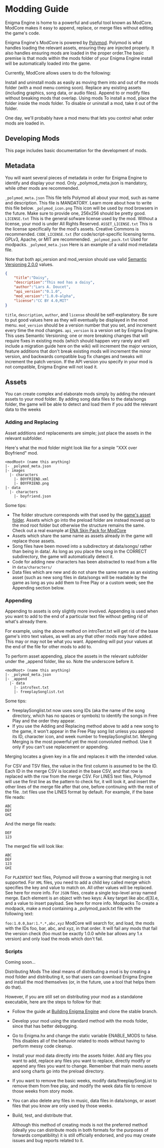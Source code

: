 # Modding Guide
Enigma Engine is home to a powerful and useful tool known as ModCore. ModCore makes it easy to append, replace, or merge files without editing the game's code.

Enigma Engine's ModCore is powered by [Polymod](https://github.com/larsiusprime/Polymod). Polymod is what handles loading the relevant assets, ensuring they are injected properly. It also handles ensuring mods are loaded in the proper order.The basic premise is that mods within the mods folder of your Enigma Engine install will be automatically loaded into the game.

Currently, ModCore allows users to do the following:

Install and uninstall mods as easily as moving them into and out of the mods folder (with a mod menu coming soon).
Replace any existing assets (including graphics, song data, or audio files).
Append to or modify files without breaking mods that overlap.
Using mods
To install a mod, place the folder inside the mods folder. To disable or uninstall a mod, take it out of the folder.

One day, we'll probably have a mod menu that lets you control what order mods are loaded in.

## Developing Mods
This page includes basic documentation for the development of mods.

## Metadata
You will want several pieces of metadata in order for Enigma Engine to identify and display your mod. Only _polymod_meta.json is mandatory, while other mods are recommended.

`_polymod_meta.json`
This file tells Polymod all about your mod, such as name and description. This file is MANDATORY.
Learn more about how to write this file below.
`_polymod_icon.png`
This icon will be used by mod browsers in the future. Make sure to provide one, 256x256 should be pretty good.
`LICENSE.txt`
This is the general sofware license used by the mod. Without a license, your mod is under All Rights Reserved.
`ASSET_LICENSE.txt`
This is the license specifically for the mod's assets.
Creative Commons is recommended.
`CODE_LICENSE.txt` (for code/script-specific licensing terms.
GPLv3, Apache, or MIT are recommended.
`_polymod_pack.txt`
Used for modpacks.
`_polymod_meta.json`
Here is an example of a valid mod metadata file.

Note that both api_version and mod_version should use valid [Semantic Versioning 2.0.0](https://semver.org) values.
``` json
{
	"title":"Daisy",
	"description":"This mod has a daisy",
	"author":"Lars A. Doucet",
	"api_version":"0.1.0",
	"mod_version":"1.0.0-alpha",
	"license":"CC BY 4.0,MIT"
}
```

`title`, `description`, `author`, and `license` should be self-explanatory. Be sure to put good values here as they will eventually be displayed in the mod menu.
`mod_version` should be a version number that you set, and increment every time the mod changes.
`api_version` is a version set by Enigma Engine. This uses Semantic Versioning; one or more breaking changes that will require fixes in existing mods (which should happen very rarely and will include a migration guide here on the wiki) will increment the major version, feature additions that don't break existing mods will increment the minor version, and backwards compatible bug fix changes and tweaks will increment the patch version. If the API version you specify in your mod is not compatible, Enigma Engine will not load it.
## Assets
You can create complex and elaborate mods simply by adding the relevant assets to your mod folder. By adding song data files to the data/songs folder, the game will be able to detect and load them if you add the relevant data to the weeks

### Adding and Replacing
Asset additions and replacements are simple; just place the assets in the relevant subfolder.

Here's what the mod folder might look like for a simple "XXX over Boyfriend" mod.

```
<modRoot> (name this anything)
|- _polymod_meta.json
|- images
  |- characters
    |- BOYFRIEND.xml
    |- BOYFRIEND.png
|- data
  |- characters
    |- boyfriend.json
```
Some tips:

- The folder structure corresponds with that used by the [game's asset folder](https://github.com/EnigmaEngine/EnigmaEngine/tree/stable/assets). Assets which go into the preload folder are instead moved up to the mod root folder but otherwise the structure remains the same.
Check out a real example at [ENA Skin Pack for ModCore]()
- Assets which share the same name as assets already in the game will replace those assets.
- Song files have been moved into a subdirectory at data/songs/<songname> rather than being in data/<songname>. As long as you place the song in the CORRECT subdirectory, the game will automatically detect it.
- Code for adding new characters has been abstracted to read from a file in `data/characters/`
- Data files which are new and do not share the same name as an existing asset (such as new song files in data/songs will be readable by the game as long as you add them to Free Play or a custom week; see the Appending section below.
  
### Appending
Appending to assets is only slightly more involved. Appending is used when you want to add to the end of a particular text file without getting rid of what's already there.

For example, using the above method on introText.txt will get rid of the base game's intro text values, as well as any that other mods may have added. This may or may not be what you want. Appending will put your values at the end of the file for other mods to add to.

To perform asset appending, place the assets in the relevant subfolder under the _append folder, like so. Note the underscore before it.

```
<modRoot> (name this anything)
|- _polymod_meta.json
|- _append
  |- data
    |- introText.txt
    |- freeplaySonglist.txt
```
Some tips:

- freeplaySonglist.txt now uses song IDs (aka the name of the song directory, which has no spaces or symbols) to identify the songs in Free Play and the order they appear.
- If you use the Adding and Replacing method above to add a new song to the game, it won't appear in the Free Play song list unless you append its ID, character icon, and week number to freeplaySonglist.txt.
Merging
Merging is the most powerful yet the most convoluted method. Use it only if you can't use replacement or appending.

Merging locates a given key in a file and replaces it with the intended value.

For CSV and TSV files, the value in the first column is assumed to be the ID. Each ID in the merge CSV is located in the base CSV, and that row is replaced with the row from the merge CSV.
For LINES text files, Polymod will use the first line as the pattern to check for, it will look it, and insert the other lines of the merge file after that one, before continuing with the rest of the file. .txt files use the LINES format by default. For example, if the base file reads:
```
ABC
DEF
GHI
```
And the merge file reads:

```
DEF
123
```
The merged file will look like:
  
```
ABC
DEF
123
GHI
```
For `PLAINTEXT` text files, Polymod will throw a warning that merging is not supported.
For `XML` files, you need to add a child key called merge which specifies the key and value to match on. All other values will be replaced. See here for more info.
For `JSON` files, create a single top-level array named merge. Each element is an object with two keys: A key target like abc.d[3].e, and a value to insert payload. See here for more info.
Modpacks
To create a modpack, make a mod containing a _polymod_pack.txt file with the following text:

`foo:1.0.0,bar:1.*.*,abc,xyz`
ModCore will search for, and load, the mods with the IDs foo, bar, abc, and xyz, in that order. It will fail any mods that fail the version check (foo must be exactly 1.0.0 while bar allows any 1.x version) and only load the mods which don't fail.

### Scripts
Coming soon...

Distributing Mods
The ideal means of distributing a mod is by creating a mod folder and distributing it, so that users can download Enigma Engine and install the mod themselves (or, in the future, use a tool that helps them do that).

However, if you are still set on distributing your mod as a standalone executable, here are the steps to follow for that:

- Follow the guide at [Building Enigma Engine](https://github.com/EnigmaEngine/EnigmaEngine/wiki/building-enigma-engine) and clone the stable branch.
- Develop your mod using the standard method with the mods folder, since that has better debugging.
- Go to Enigma.hx and change the static variable ENABLE_MODS to false. This disables all of the behavior related to mods without having to perform messy code cleanup.
- Install your mod data directly into the assets folder. Add any files you want to add, replace any files you want to replace, directly modify or append any files you want to change.
Remember that main menu assets and song charts go into the preload directory.
- If you want to remove the basic weeks, modify data/freeplaySongList to remove them from free play, and modify the week data file to remove those weeks from story mode.
- You can also delete any files in music, data files in data/songs, or asset files that you know are only used by those weeks.
- Build, test, and distribute that.

  Although this method of creating mods is not the preferred method (ideally you can distribute mods in both formats for the purposes of forwards compatibility) it is still officially endorsed, and you may create issues and bug reports related to it.
